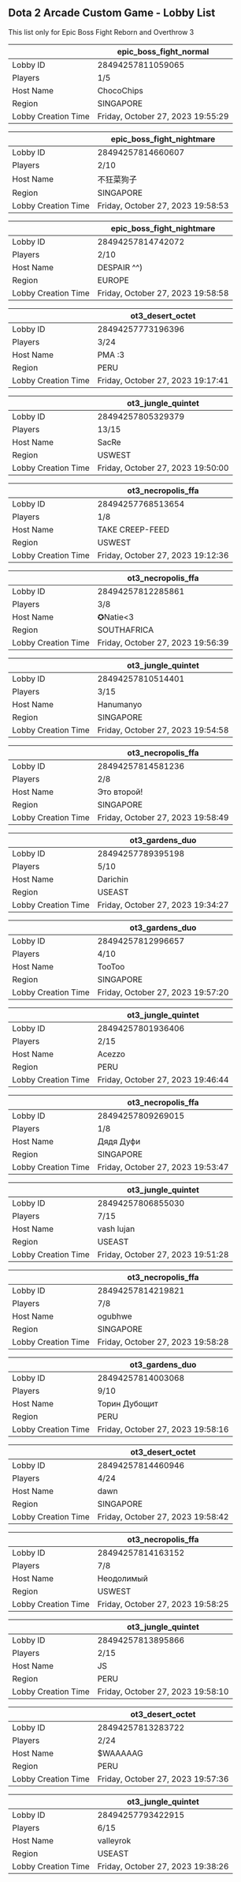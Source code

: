 ## Dota 2 Arcade Custom Game - Lobby List

This list only for Epic Boss Fight Reborn and Overthrow 3

|  | epic_boss_fight_normal |
| ------ | ------ |
| Lobby ID | 28494257811059065 |
| Players | 1/5 |
| Host Name | ChocoChips |
| Region | SINGAPORE |
| Lobby Creation Time | Friday, October 27, 2023 19:55:29 |


|  | epic_boss_fight_nightmare |
| ------ | ------ |
| Lobby ID | 28494257814660607 |
| Players | 2/10 |
| Host Name | 不狂菜狗子 |
| Region | SINGAPORE |
| Lobby Creation Time | Friday, October 27, 2023 19:58:53 |


|  | epic_boss_fight_nightmare |
| ------ | ------ |
| Lobby ID | 28494257814742072 |
| Players | 2/10 |
| Host Name | DESPAIR ^^) |
| Region | EUROPE |
| Lobby Creation Time | Friday, October 27, 2023 19:58:58 |


|  | ot3_desert_octet |
| ------ | ------ |
| Lobby ID | 28494257773196396 |
| Players | 3/24 |
| Host Name | PMA :3 |
| Region | PERU |
| Lobby Creation Time | Friday, October 27, 2023 19:17:41 |


|  | ot3_jungle_quintet |
| ------ | ------ |
| Lobby ID | 28494257805329379 |
| Players | 13/15 |
| Host Name | SacRe |
| Region | USWEST |
| Lobby Creation Time | Friday, October 27, 2023 19:50:00 |


|  | ot3_necropolis_ffa |
| ------ | ------ |
| Lobby ID | 28494257768513654 |
| Players | 1/8 |
| Host Name | TAKE CREEP-FEED |
| Region | USWEST |
| Lobby Creation Time | Friday, October 27, 2023 19:12:36 |


|  | ot3_necropolis_ffa |
| ------ | ------ |
| Lobby ID | 28494257812285861 |
| Players | 3/8 |
| Host Name | ✪Natie<3 |
| Region | SOUTHAFRICA |
| Lobby Creation Time | Friday, October 27, 2023 19:56:39 |


|  | ot3_jungle_quintet |
| ------ | ------ |
| Lobby ID | 28494257810514401 |
| Players | 3/15 |
| Host Name | Hanumanyo |
| Region | SINGAPORE |
| Lobby Creation Time | Friday, October 27, 2023 19:54:58 |


|  | ot3_necropolis_ffa |
| ------ | ------ |
| Lobby ID | 28494257814581236 |
| Players | 2/8 |
| Host Name | Это второй! |
| Region | SINGAPORE |
| Lobby Creation Time | Friday, October 27, 2023 19:58:49 |


|  | ot3_gardens_duo |
| ------ | ------ |
| Lobby ID | 28494257789395198 |
| Players | 5/10 |
| Host Name | Darichin |
| Region | USEAST |
| Lobby Creation Time | Friday, October 27, 2023 19:34:27 |


|  | ot3_gardens_duo |
| ------ | ------ |
| Lobby ID | 28494257812996657 |
| Players | 4/10 |
| Host Name | TooToo |
| Region | SINGAPORE |
| Lobby Creation Time | Friday, October 27, 2023 19:57:20 |


|  | ot3_jungle_quintet |
| ------ | ------ |
| Lobby ID | 28494257801936406 |
| Players | 2/15 |
| Host Name | Acezzo |
| Region | PERU |
| Lobby Creation Time | Friday, October 27, 2023 19:46:44 |


|  | ot3_necropolis_ffa |
| ------ | ------ |
| Lobby ID | 28494257809269015 |
| Players | 1/8 |
| Host Name | Дядя Дуфи |
| Region | SINGAPORE |
| Lobby Creation Time | Friday, October 27, 2023 19:53:47 |


|  | ot3_jungle_quintet |
| ------ | ------ |
| Lobby ID | 28494257806855030 |
| Players | 7/15 |
| Host Name | vash lujan |
| Region | USEAST |
| Lobby Creation Time | Friday, October 27, 2023 19:51:28 |


|  | ot3_necropolis_ffa |
| ------ | ------ |
| Lobby ID | 28494257814219821 |
| Players | 7/8 |
| Host Name | ogubhwe |
| Region | SINGAPORE |
| Lobby Creation Time | Friday, October 27, 2023 19:58:28 |


|  | ot3_gardens_duo |
| ------ | ------ |
| Lobby ID | 28494257814003068 |
| Players | 9/10 |
| Host Name | Торин Дубощит |
| Region | PERU |
| Lobby Creation Time | Friday, October 27, 2023 19:58:16 |


|  | ot3_desert_octet |
| ------ | ------ |
| Lobby ID | 28494257814460946 |
| Players | 4/24 |
| Host Name | dawn |
| Region | SINGAPORE |
| Lobby Creation Time | Friday, October 27, 2023 19:58:42 |


|  | ot3_necropolis_ffa |
| ------ | ------ |
| Lobby ID | 28494257814163152 |
| Players | 7/8 |
| Host Name | Неодолимый |
| Region | USWEST |
| Lobby Creation Time | Friday, October 27, 2023 19:58:25 |


|  | ot3_jungle_quintet |
| ------ | ------ |
| Lobby ID | 28494257813895866 |
| Players | 2/15 |
| Host Name | JS |
| Region | PERU |
| Lobby Creation Time | Friday, October 27, 2023 19:58:10 |


|  | ot3_desert_octet |
| ------ | ------ |
| Lobby ID | 28494257813283722 |
| Players | 2/24 |
| Host Name | $WAAAAAG |
| Region | PERU |
| Lobby Creation Time | Friday, October 27, 2023 19:57:36 |


|  | ot3_jungle_quintet |
| ------ | ------ |
| Lobby ID | 28494257793422915 |
| Players | 6/15 |
| Host Name | valleyrok |
| Region | USEAST |
| Lobby Creation Time | Friday, October 27, 2023 19:38:26 |


